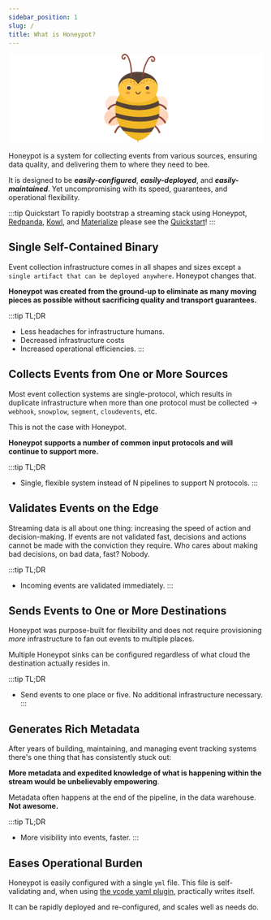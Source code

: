 ```yaml
---
sidebar_position: 1
slug: /
title: What is Honeypot?
---
```


![buzz](../../static/img/buzz.png)

Honeypot is a system for collecting events from various sources, ensuring data quality, and delivering them to where they need to bee.

It is designed to be ***easily-configured***, ***easily-deployed***, and ***easily-maintained***. Yet uncompromising with its speed, guarantees, and operational flexibility.


:::tip Quickstart
To rapidly bootstrap a streaming stack using Honeypot, [Redpanda](https://github.com/redpanda-data/), [Kowl](https://github.com/cloudhut/kowl/), and [Materialize](https://github.com/MaterializeInc/materialize) please see the [Quickstart](/examples/quickstart)!
:::


## Single Self-Contained Binary

Event collection infrastructure comes in all shapes and sizes except `a single artifact that can be deployed anywhere`. Honeypot changes that.


**Honeypot was created from the ground-up to eliminate as many moving pieces as possible without sacrificing quality and transport guarantees.**


:::tip TL;DR
- Less headaches for infrastructure humans.
- Decreased infrastructure costs
- Increased operational efficiencies.
:::



## Collects Events from One or More Sources

Most event collection systems are single-protocol, which results in duplicate infrastructure when more than one protocol must be collected  -> `webhook`, `snowplow`, `segment`, `cloudevents`, etc.

This is not the case with Honeypot.

**Honeypot supports a number of common input protocols and will continue to support more.**

:::tip TL;DR
- Single, flexible system instead of N pipelines to support N protocols.
:::

## Validates Events on the Edge

Streaming data is all about one thing: increasing the speed of action and decision-making. If events are not validated fast, decisions and actions cannot be made with the conviction they require. Who cares about making bad decisions, on bad data, fast? Nobody.

:::tip TL;DR
- Incoming events are validated immediately.
:::

## Sends Events to One or More Destinations

Honeypot was purpose-built for flexibility and does not require provisioning *more* infrastructure to fan out events to multiple places.

Multiple Honeypot sinks can be configured regardless of what cloud the destination actually resides in.

:::tip TL;DR
- Send events to one place or five. No additional infrastructure necessary.
:::

## Generates Rich Metadata

After years of building, maintaining, and managing event tracking systems there's one thing that has consistently stuck out:

**More metadata and expedited knowledge of what is happening within the stream would be unbelievably empowering**.

Metadata often happens at the end of the pipeline, in the data warehouse. **Not awesome.**

:::tip TL;DR
- More visibility into events, faster.
:::


## Eases Operational Burden

Honeypot is easily configured with a single `yml` file. This file is self-validating and, when using [the vcode yaml plugin](https://marketplace.visualstudio.com/items?itemName=redhat.vscode-yaml), practically writes itself.

It can be rapidly deployed and re-configured, and scales well as needs do.
